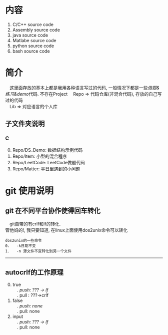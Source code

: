 # 内容
1. C/C++ source code
2. Assembly source code  
3. java source code
4. Matlabe source code
5. python source code
6. bash source code

# 简介
&emsp;这里面存放的基本上都是我用各种语言写过的代码, 一般情况下都是一些*做题&练习&demo*代码. 不存在Project
&emsp;Repo => 代码仓库(非混合代码), 存放的自己写过的代码<br>
&emsp;Lib => 对应语言的个人库<br>

## 子文件夹说明
### C
0. Repo/DS_Demo: 数据结构示例代码
1. Repo/Item: 小型的混合程序
2. Repo/LeetCode: LeetCode做题代码
3. Repo/Matter: 平日里遇到的小问题


# git 使用说明
## git 在不同平台协作使得回车转化
&emsp;git自带的有crlf和lf的转化.<br>
管他妈的!, 我只要知道, 在linux上面使用dos2unix命令可以转化

```
dos2unix的一些命令
0.   -k日期不变
1.   -n 源文件不变转化到另一个文件
```

---

## autocrlf的工作原理
0. true<br>
&emsp;*.   push: ??? -> lf<br>
&emsp;*.   pull : ???->crlf<br>
1. false<br>
&emsp;*.   push: none<br>
&emsp;*.   pull: none<br>
2. input<br>
&emsp;*.   push: ??? -> lf<br>
&emsp;*.   pull: none<br>
